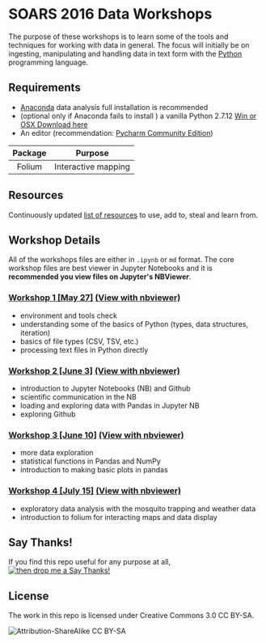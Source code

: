 # SOARS 2016 Data Workshops

The purpose of these workshops is to learn some of the tools and techniques for working with data in general.  The focus will initially be on ingesting, manipulating and handling data in text form with the [Python](http://www.python.org) programming language.

## Requirements
* [Anaconda](https://www.continuum.io/downloads) data analysis full installation is recommended
* (optional only if Anaconda fails to install ) a vanilla Python 2.7.12 [Win or OSX Download here](https://www.python.org/downloads/release/python-2712/)
* An editor (recommendation: [Pycharm Community Edition](https://www.jetbrains.com/pycharm/download))

| Package | Purpose |
|:-------:|---------|
| Folium  | Interactive mapping |


## Resources
Continuously updated [list of resources](./workshop/resources) to use, add to, steal and learn from.

## Workshop Details

All of the workshops files are either in `.ipynb` or `md` format.  The core workshop files are best viewer in Jupyter Notebooks and it is **recommended you view files on Jupyter's NBViewer**.


### [Workshop 1 [May 27]](./workshop/1) [(View with nbviewer)](https://nbviewer.jupyter.org/github/NCAR/SOARS2016_DataWorkshops/blob/master/workshop/1/ws01a_overview.ipynb)
* environment and tools check
* understanding some of the basics of Python (types, data structures, iteration)
* basics of file types (CSV, TSV, etc.)
* processing text files in Python directly

### [Workshop 2 [June 3]](./workshop/2) [(View with nbviewer)](https://nbviewer.jupyter.org/github/NCAR/SOARS2016_DataWorkshops/blob/master/workshop/2/ws02a_overview.ipynb)
* introduction to Jupyter Notebooks (NB) and Github
* scientific communication in the NB
* loading and exploring data with Pandas in Jupyter NB
* exploring Github

### [Workshop 3 [June 10]](./workshop/3) [(View with nbviewer)](https://nbviewer.jupyter.org/github/NCAR/SOARS2016_DataWorkshops/blob/master/workshop/3/ws03a_overview.ipynb)
* more data exploration
* statistical functions in Pandas and NumPy
* introduction to making basic plots in pandas

### [Workshop 4 [July 15]](./workshop/4) [(View with nbviewer)](https://nbviewer.jupyter.org/github/NCAR/SOARS2016_DataWorkshops/blob/master/workshop/4/ws04a_intro.ipynb)
* exploratory data analysis with the mosquito trapping and weather data
* introduction to folium for interacting maps and data display
## Say Thanks!
If you find this repo useful for any purpose at all, [![then drop me a Say Thanks!](https://img.shields.io/badge/Say%20Thanks-!-1EAEDB.svg)](https://saythanks.io/to/kmaull-ucar)

## License
The work in this repo is licensed under Creative Commons 3.0 CC BY-SA.

![Attribution-ShareAlike CC BY-SA](https://licensebuttons.net/l/by-sa/3.0/88x31.png)

